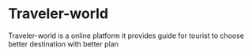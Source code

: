 # Traveler-world
Traveler-world is a online platform it provides guide for tourist to choose better destination with better plan

